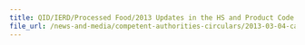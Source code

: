 ```yaml
---
title: QID/IERD/Processed Food/2013 Updates in the HS and Product Code List (Processed Food)  
file_url: /news-and-media/competent-authorities-circulars/2013-03-04-ca.pdf
---
```

